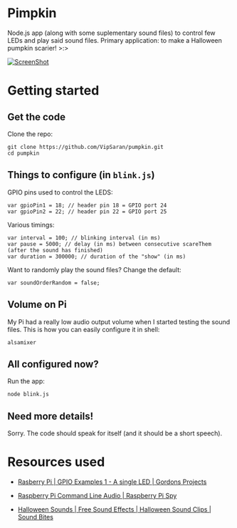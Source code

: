 Pimpkin
=======

Node.js app (along with some suplementary sound files) to control few LEDs and play said sound files.
Primary application: to make a Halloween pumpkin scarier! >:>

[![ScreenShot](https://raw.github.com/VipSaran/pimpkin/master/screenshot.png)](http://youtu.be/vt5fpE0bzSY)

Getting started
===============
Get the code
------------

Clone the repo:

    git clone https://github.com/VipSaran/pumpkin.git
    cd pumpkin


Things to configure (in `blink.js`)
-----------------------------------

GPIO pins used to control the LEDS:

    var gpioPin1 = 18; // header pin 18 = GPIO port 24
    var gpioPin2 = 22; // header pin 22 = GPIO port 25

Various timings:

    var interval = 100; // blinking interval (in ms)
    var pause = 5000; // delay (in ms) between consecutive scareThem (after the sound has finished)
    var duration = 300000; // duration of the "show" (in ms)

Want to randomly play the sound files? Change the default:

    var soundOrderRandom = false;

Volume on Pi
------------
My Pi had a really low audio output volume when I started testing the sound files. This is how you can easily configure it in shell:

    alsamixer

All configured now?
-------------------
Run the app:

    node blink.js

Need more details!
------------------
Sorry. The code should speak for itself (and it should be a short speech).


Resources used
==============
* [Rasberry Pi | GPIO Examples 1 - A single LED | Gordons Projects][1]

* [Raspberry Pi Command Line Audio | Raspberry Pi Spy][2]

* [Halloween Sounds | Free Sound Effects | Halloween Sound Clips | Sound Bites][3]

  [1]: https://projects.drogon.net/raspberry-pi/gpio-examples/tux-crossing/gpio-examples-1-a-single-led/
  [2]: http://www.raspberrypi-spy.co.uk/2013/06/raspberry-pi-command-line-audio/
  [3]: http://soundbible.com/tags-halloween.html
